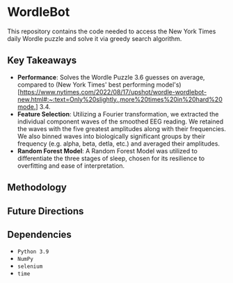 # WordleBot

This repository contains the code needed to access the New York Times daily Wordle puzzle and solve it via greedy search algorithm. 

## Key Takeaways

- **Performance**: Solves the Wordle Puzzle 3.6 guesses on average, compared to (New York Times' best performing model's)[https://www.nytimes.com/2022/08/17/upshot/wordle-wordlebot-new.html#:~:text=Only%20slightly.,more%20times%20in%20hard%20mode.] 3.4.
- **Feature Selection**: Utilizing a Fourier transformation, we extracted the individual component waves of the smoothed EEG reading. We retained the waves with the five greatest amplitudes along with their frequencies. We also binned waves into biologically significant groups by their frequency (e.g. alpha, beta, detla, etc.) and averaged their amplitudes.
- **Random Forest Model**: A Random Forest Model was utilized to differentiate the three stages of sleep, chosen for its resilience to overfitting and ease of interpretation. 

## Methodology



## Future Directions



## Dependencies

- `Python 3.9`
- `NumPy`
- `selenium`
- `time`


